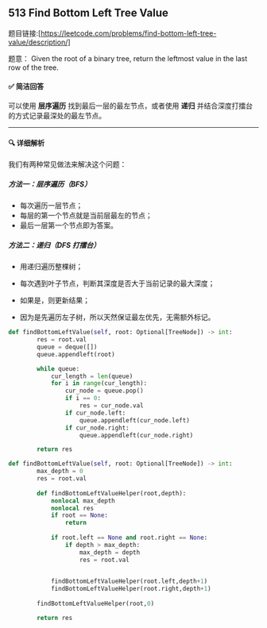 ## 513 Find Bottom Left Tree Value

题目链接:[https://leetcode.com/problems/find-bottom-left-tree-value/description/]

题意： Given the root of a binary tree, return the leftmost value in the last row of the tree.


#### ✅ 简洁回答

可以使用 **层序遍历** 找到最后一层的最左节点，或者使用 **递归** 并结合深度打擂台的方式记录最深处的最左节点。

---

#### 🔍 详细解析

我们有两种常见做法来解决这个问题：

##### 方法一：层序遍历（BFS）

- 每次遍历一层节点；
- 每层的第一个节点就是当前层最左的节点；
- 最后一层第一个节点即为答案。


##### 方法二：递归（DFS 打擂台）
- 用递归遍历整棵树；

- 每次遇到叶子节点，判断其深度是否大于当前记录的最大深度；

- 如果是，则更新结果；

- 因为是先遍历左子树，所以天然保证最左优先，无需额外标记。

```python
def findBottomLeftValue(self, root: Optional[TreeNode]) -> int:
        res = root.val
        queue = deque([])
        queue.appendleft(root)

        while queue:
            cur_length = len(queue)
            for i in range(cur_length):
                cur_node = queue.pop()
                if i == 0:
                    res = cur_node.val
                if cur_node.left:
                    queue.appendleft(cur_node.left)
                if cur_node.right:
                    queue.appendleft(cur_node.right)

        return res 
```

```python
def findBottomLeftValue(self, root: Optional[TreeNode]) -> int:
        max_depth = 0
        res = root.val
        
        def findBottomLeftValueHelper(root,depth):
            nonlocal max_depth
            nonlocal res
            if root == None:
                return
            
            if root.left == None and root.right == None:
                if depth > max_depth:
                    max_depth = depth
                    res = root.val

            
            findBottomLeftValueHelper(root.left,depth+1)
            findBottomLeftValueHelper(root.right,depth+1)
        
        findBottomLeftValueHelper(root,0)

        return res
```

